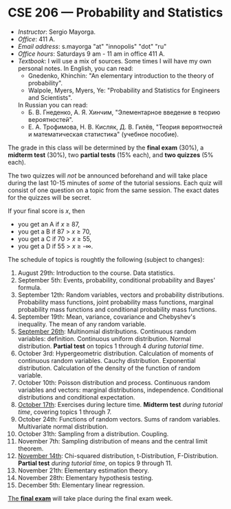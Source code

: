 # CSE 206 — Probability and Statistics

<ul>
<li> <i>Instructor</i>: Sergio Mayorga.</li>
<li> <i>Office</i>: 411 A. </li>
<li> <i>Email address</i>: s.mayorga "at" "innopolis" "dot" "ru" </li>
<li> <i>Office hours</i>: Saturdays 9 am - 11 am in office 411 A. </li>
<li> <i>Textbook</i>: I will use a mix of sources. Some times I will have my own personal notes. In English, you can read:
  <ul> 
    <li> Gnedenko, Khinchin: "An elementary introduction to the theory of probability". </li>
    <li> Walpole, Myers, Myers, Ye: "Probability and Statistics for Engineers and Scientists".  </li>
  </ul>
  In Russian you can read:
  <ul>
    <li> Б. В. Гнеденко, А. Я. Хинчим, "Элементарное введение в теорию вероятностей".</li>
    <li> Е. А. Трофимова, Н. В. Кисляк, Д. В. Гилёв, "Теория вероятностей и математическая статистика" (учебное пособие). </li>
  </ul>
</ul>

The grade in this class will be determined by the **final exam** (30%), a **midterm test** (30%),
two **partial tests** (15% each), and **two quizzes** (5% each).

The two quizzes will _not_ be announced beforehand and will take place during the last 10-15 minutes of *some* of the tutorial sessions. 
Each quiz will consist of one question on a topic from the same session. 
The exact dates for the quizzes will be secret.

If your final score is _x_, then

* you get an A if _x_ ≥ 87,
* you get a B if 87 > _x_ ≥ 70,
* you get a C if 70 > _x_ ≥ 55,
* you get a D if 55 > _x_ ≥ -∞.

The schedule of topics is roughtly the following (subject to changes): 

1. August 29th: Introduction to the course. Data statistics.
2. September 5th: Events, probability, conditional probability and Bayes' formula.
3. September 12th: Random variables, vectors and probability distributions. 
Probability mass functions, joint probability mass functions, marginal probability mass
functions and conditional probability mass functions.
5. September 19th: Mean, variance, covariance and Chebyshev's inequality. The mean of 
any random variable.
7. <ins>September 26th</ins>:  Multinomial distributions. Continuous random variables:
definition. Continuous uniform distribution. Normal distribution.  **Partial test** on
topics 1 through 4 *during tutorial time*.
8. October 3rd:  Hypergeometric distribution. Calculation of moments of continuous random variables.
Cauchy distribution. Exponential distribution. Calculation of the density of the function of
random variable.
10. October 10th: Poisson distribution and process. Continuous random variables and vectors:
marginal distributions, independence. Conditional distributions
and conditional expectation.
11. <ins>October 17th</ins>: Exercises during lecture time. **Midterm test** *during tutorial time*, covering topics 1 through 7.
12. October 24th: Functions of random vectors. Sums of random variables. Multivariate normal distribution.
13. October 31th: Sampling from a distribution. Coupling.
14. November 7th: Sampling distribution of means and the central limit theorem.
15. <ins>November 14th</ins>: Сhi-squared distribution, t-Distribution, F-Distribution. 
**Partial test** *during tutorial time*, on topics 9 through 11.
16. November 21th: Elementary estimation theory.
17. November 28th: Elementary hypothesis testing.
18. December 5th: Elementary linear regression.

<ins>The **final exam**</ins> will take place during the final exam week.
